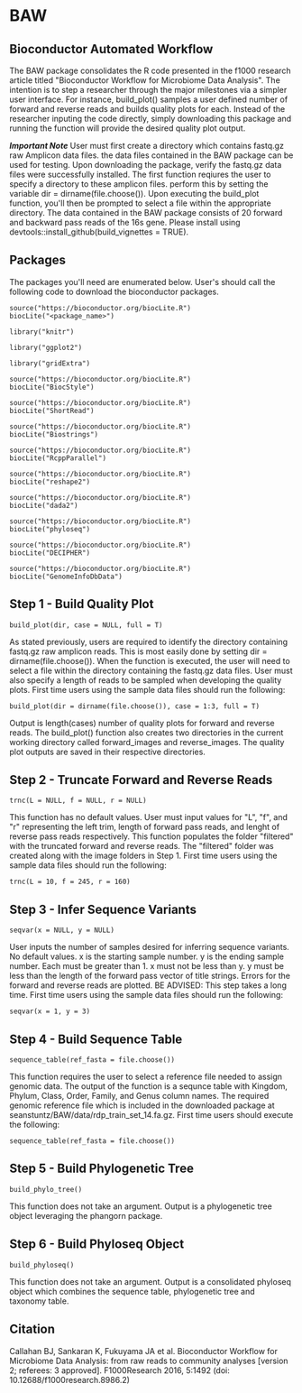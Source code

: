 # BAW
## Bioconductor Automated Workflow
The BAW package consolidates the R code presented in the f1000 research article titled "Bioconductor Workflow for Microbiome Data 
Analysis". The intention is to step a researcher through the major milestones via a simpler user interface. For instance, 
build_plot() samples a user defined number of forward and reverse reads and builds quality plots for each. Instead of the researcher 
inputing the code directly, simply downloading this package and running the function will provide the desired quality plot output. 

***Important Note*** User must first create a directory which contains fastq.gz raw Amplicon data  files.  the data files contained in the BAW package can be used for testing. Upon downloading the package, verify the fastq.gz data files were successfully installed. The first function reqiures the user to specify a directory to these amplicon files. perform this by setting the variable
dir = dirname(file.choose()). Upon executing the build_plot function, you'll then be prompted to select a file within the appropriate directory. The data contained in the BAW package consists of 20 forward and backward pass reads of the 16s gene.  Please install using devtools::install_github(build_vignettes = TRUE).

## Packages
The packages you'll need are enumerated below. User's should call the following code to download the bioconductor packages. 
```{r}
source("https://bioconductor.org/biocLite.R") 
biocLite("<package_name>")
```
```{r}
library("knitr")

library("ggplot2")

library("gridExtra")

source("https://bioconductor.org/biocLite.R")
biocLite("BiocStyle")

source("https://bioconductor.org/biocLite.R")
biocLite("ShortRead")

source("https://bioconductor.org/biocLite.R")
biocLite("Biostrings")

source("https://bioconductor.org/biocLite.R")
biocLite("RcppParallel")

source("https://bioconductor.org/biocLite.R")
biocLite("reshape2")

source("https://bioconductor.org/biocLite.R")
biocLite("dada2")

source("https://bioconductor.org/biocLite.R")
biocLite("phyloseq")

source("https://bioconductor.org/biocLite.R")
biocLite("DECIPHER")

source("https://bioconductor.org/biocLite.R")
biocLite("GenomeInfoDbData")
```

## Step 1 - Build Quality Plot
```{r}
build_plot(dir, case = NULL, full = T)
```
As stated previously, users are required to identify the directory containing fastq.gz raw amplicon reads. This is most easily done by setting dir = dirname(file.choose()). When the function is executed, the user will need to select a file within the directory containing the fastq.gz data files. User must also specify a length of reads to be sampled when developing the quality plots. First time users using the sample data files should run the following:
```{r}
build_plot(dir = dirname(file.choose()), case = 1:3, full = T)
``` 
Output is length(cases) number of quality plots for forward and reverse reads. The build_plot() function also creates two directories in the current working directory called forward_images and reverse_images. The quality plot outputs are saved in their respective directories.

## Step 2 - Truncate Forward and Reverse Reads
```{r}
trnc(L = NULL, f = NULL, r = NULL)
```
This function has no default values. User must input values for "L", "f", and "r" representing the left trim, length of forward pass reads, and lenght of reverse pass reads respectively. This function populates the folder "filtered" with the truncated forward and reverse reads. The "filtered" folder was created along with the image folders in Step 1. First time users using the sample data files should run the following:
```{r}
trnc(L = 10, f = 245, r = 160)
```

## Step 3 - Infer Sequence Variants
```{r}
seqvar(x = NULL, y = NULL)
```
User inputs the number of samples desired for inferring sequence variants. No default values. x is the starting sample number. y is the ending sample number. Each must be greater than 1. x must not be less than y. y must be less than the length of the forward pass vector of title strings. Errors for the forward and reverse reads are plotted. BE ADVISED: This step takes a long time. First time users using the sample data files should run the following:
```{r}
seqvar(x = 1, y = 3)
```

## Step 4 - Build Sequence Table
```{r}
sequence_table(ref_fasta = file.choose())
```
This function requires the user to select a reference file needed to assign genomic data. The output of the function is a sequnce table with Kingdom, Phylum, Class, Order, Family, and Genus column names. The required genomic reference file which is included in the downloaded package at seanstuntz/BAW/data/rdp_train_set_14.fa.gz. First time users should execute the following:
```{r}
sequence_table(ref_fasta = file.choose())
```

## Step 5 - Build Phylogenetic Tree
```{r}
build_phylo_tree()
```
This function does not take an argument. Output is a phylogenetic tree object leveraging the phangorn package.  

## Step 6 - Build Phyloseq Object
```{r}
build_phyloseq()
```
This function does not take an argument. Output is a consolidated phyloseq object which combines the sequence table, phylogenetic tree and taxonomy table.

## Citation
Callahan BJ, Sankaran K, Fukuyama JA et al. Bioconductor Workflow for Microbiome Data Analysis: from raw reads to community 
analyses [version 2; referees: 3 approved]. F1000Research 2016, 5:1492 (doi: 10.12688/f1000research.8986.2) 
